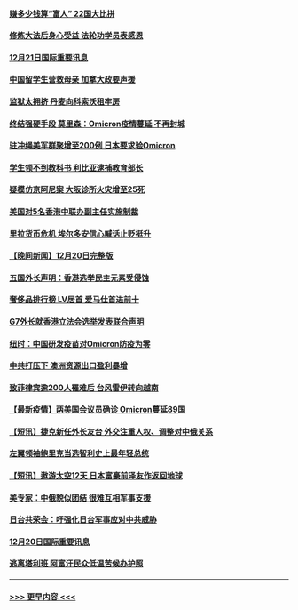 #### [赚多少钱算“富人” 22国大比拼](../pages/prog202/a103299649.md?t=12212150) 
#### [修炼大法后身心受益 法轮功学员表感恩](../pages/prog202/a103299627.md?t=12212150) 
#### [12月21日国际重要讯息](../pages/prog202/a103299615.md?t=12212150) 
#### [中国留学生营救母亲 加拿大政要声援](../pages/prog202/a103299586.md?t=12212150) 
#### [监狱太拥挤 丹麦向科索沃租牢房](../pages/prog202/a103299559.md?t=12212150) 
#### [终结强硬手段 莫里森：Omicron疫情蔓延 不再封城](../pages/prog202/a103299544.md?t=12212150) 
#### [驻冲绳美军群聚增至200例 日本要求验Omicron](../pages/prog202/a103299491.md?t=12212150) 
#### [学生领不到教科书 利比亚逮捕教育部长](../pages/prog202/a103299470.md?t=12212150) 
#### [疑模仿京阿尼案 大阪诊所火灾增至25死](../pages/prog202/a103299468.md?t=12212150) 
#### [美国对5名香港中联办副主任实施制裁](../pages/prog202/a103299454.md?t=12212150) 
#### [里拉货币危机 埃尔多安信心喊话止贬挺升](../pages/prog202/a103299370.md?t=12212150) 
#### [【晚间新闻】12月20日完整版](../pages/prog202/a103299321.md?t=12212150) 
#### [五国外长声明：香港选举民主元素受侵蚀](../pages/prog202/a103299276.md?t=12212150) 
#### [奢侈品排行榜 LV居首 爱马仕首进前十](../pages/prog202/a103299082.md?t=12212150) 
#### [G7外长就香港立法会选举发表联合声明](../pages/prog202/a103298942.md?t=12212150) 
#### [纽时：中国研发疫苗对Omicron防疫为零](../pages/prog202/a103298932.md?t=12212150) 
#### [中共打压下 澳洲资源出口盈利暴增](../pages/prog202/a103298828.md?t=12212150) 
#### [致菲律宾逾200人罹难后 台风雷伊转向越南](../pages/prog202/a103298752.md?t=12212150) 
#### [【最新疫情】两美国会议员确诊 Omicron蔓延89国](../pages/prog202/a103298743.md?t=12212150) 
#### [【短讯】捷克新任外长友台 外交注重人权、调整对中俄关系](../pages/prog202/a103298725.md?t=12212150) 
#### [左翼领袖鲍里克当选智利史上最年轻总统](../pages/prog202/a103298712.md?t=12212150) 
#### [【短讯】遨游太空12天 日本富豪前泽友作返回地球](../pages/prog202/a103298699.md?t=12212150) 
#### [美专家：中俄貌似团结 很难互相军事支援](../pages/prog202/a103298607.md?t=12212150) 
#### [日台共荣会：吁强化日台军事应对中共威胁](../pages/prog202/a103298656.md?t=12212150) 
#### [12月20日国际重要讯息](../pages/prog202/a103298506.md?t=12212150) 
#### [逃离塔利班 阿富汗民众低温苦候办护照](../pages/prog202/a103298370.md?t=12212150) 

----
#### [ >>> 更早内容 <<< ](../indexes/prog202-earlier.md)
